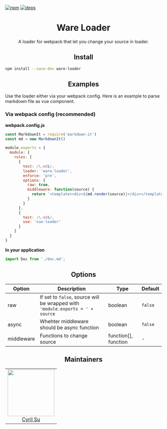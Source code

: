 [![npm][npm]][npm-url]
[![deps][deps]][deps-url]

<div align="center">
  <h1>Ware Loader</h1>
  <p>A loader for webpack that let you change your source in loader.</p>
</div>

<h2 align="center">Install</h2>

```bash
npm install --save-dev ware-loader
```

<h2 align="center">Examples</h2>

Use the loader either via your webpack config. Here is an example to parse markdown file as vue component.

### Via webpack config (recommended)

**webpack.config.js**
```js
const MarkdownIt = require('markdown-it')
const md = new MarkdownIt()

module.exports = {
  module: {
    rules: [
      {
        test: /\.md$/,
        loader: 'ware-loader',
        enforce: 'pre',
        options: {
          raw: true,
          middleware: function(source) {
            return `<template><div>${md.render(source)}</div></template>`
          }
        }
      },
      {
        test: /\.md$/,
        use: 'vue-loader'
      }
    ]
  }
}
```

**In your application**
```js
import Doc from './doc.md';
```

<h2 align="center">Options</h2>

| Option | Description         | Type    | Default|
|---------- |-------------------- |---------|-------- |
| raw | If set to `false`, source will be wrapped with `'module.exports = ' + source` | boolean | `false` |
| async | Whehter middleware should be async function | boolean | `false` |
| middleware | Functions to change source | function[], function | - |


<h2 align="center">Maintainers</h2>

<table>
  <tbody>
    <tr>
      <td align="center">
        <img width="150" height="150"
        src="https://avatars3.githubusercontent.com/u/16029685?v=3&s=150">
        </br>
        <a href="https://github.com/liril-net">Cyril Su</a>
      </td>
    </tr>
  <tbody>
</table>

[npm]: https://img.shields.io/npm/v/ware-loader.svg
[npm-url]: https://npmjs.com/package/ware-loader

[deps]: https://david-dm.org/liril-net/ware-loader/status.svg
[deps-url]: https://david-dm.org/liril-net/ware-loader
